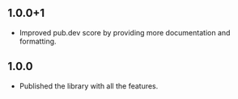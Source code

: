 ## 1.0.0+1

* Improved pub.dev score by providing more documentation and formatting.

## 1.0.0

* Published the library with all the features.
